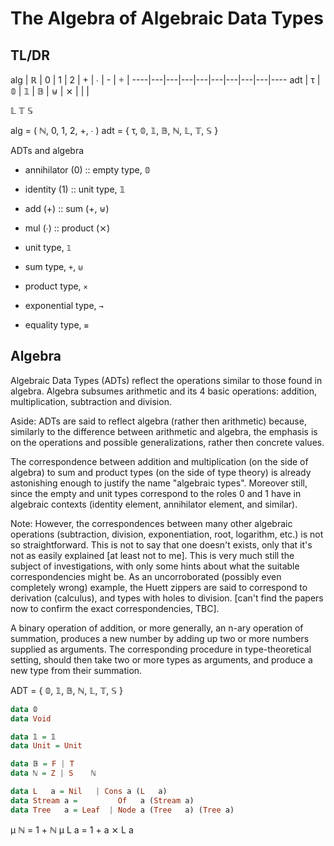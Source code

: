 # The Algebra of Algebraic Data Types

## TL/DR

alg | ℝ | 0 | 1 | 2 | + | ∙ | - | ÷ |
----|---|---|---|---|---|---|---|---|----
adt | τ | 𝟘 | 𝟙 | 𝔹 | ⊎ | ⨯ |   |   |



𝕃 𝕋 𝕊

alg = ( ℕ, 0, 1, 2, +, ∙ )
adt = { τ, 𝟘, 𝟙, 𝔹, ℕ, 𝕃, 𝕋, 𝕊 }

ADTs and algebra
- annihilator (0) :: empty type, 𝟘
- identity (1) :: unit type, 𝟙
- add (+) :: sum (+, ⊎)
- mul (∙) :: product (⨯)


- unit type,        `𝟙`
- sum type,         `+`, `⊎`
- product type,     `⨯`
- exponential type, `→`
- equality type,    `≡`






## Algebra

Algebraic Data Types (ADTs) reflect the operations similar to those found in algebra. Algebra subsumes arithmetic and its 4 basic operations: addition, multiplication, subtraction and division.


Aside: ADTs are said to reflect algebra (rather then arithmetic) because, similarly to the difference between arithmetic and algebra, the emphasis is on the operations and possible generalizations, rather then concrete values.


The correspondence between addition and multiplication (on the side of algebra) to sum and product types (on the side of type theory) is already astonishing enough to justify the name "algebraic types". Moreover still, since the empty and unit types correspond to the roles 0 and 1 have in algebraic contexts (identity element, annihilator element, and similar).

Note: However, the correspondences between many other algebraic operations (subtraction, division, exponentiation, root, logarithm, etc.) is not so straightforward. This is not to say that one doesn't exists, only that it's not as easily explained [at least not to me]. This is very much still the subject of investigations, with only some hints about what the suitable correspondencies might be. As an uncorroborated (possibly even completely wrong) example, the Huett zippers are said to correspond to derivation (calculus), and types with holes to division. [can't find the papers now to confirm the exact correspondencies, TBC].

A binary operation of addition, or more generally, an n-ary operation of summation, produces a new number by adding up two or more numbers supplied as arguments. The corresponding procedure in type-theoretical setting, should then take two or more types as arguments, and produce a new type from their summation.

ADT = { 𝟘, 𝟙, 𝔹, ℕ, 𝕃, 𝕋, 𝕊 }

```hs
data 𝟘
data Void

data 𝟙 = 𝟙
data Unit = Unit

data 𝔹 = F | T
data ℕ = Z | S    ℕ

data L   a = Nil   | Cons a (L   a)
data Stream a =         Of   a (Stream a)
data Tree   a = Leaf  | Node a (Tree   a) (Tree a)
```

μ ℕ   = 1 +     ℕ
μ L a = 1 + a ⨯ L a
